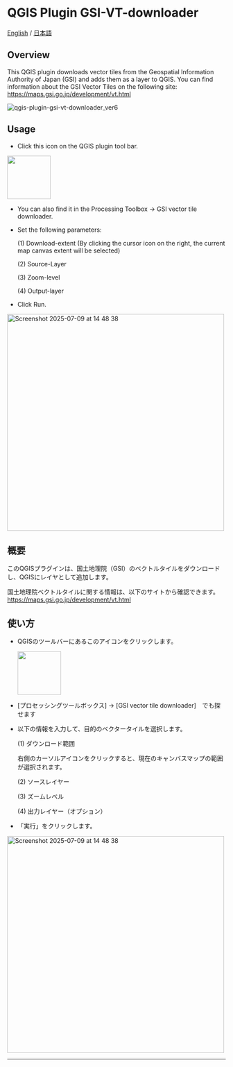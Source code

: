 # QGIS Plugin GSI-VT-downloader
[English](#Overview) / [日本語](#概要)

## Overview
This QGIS plugin downloads vector tiles from the Geospatial Information Authority of Japan (GSI) and adds them as a layer to QGIS.
You can find information about the GSI Vector Tiles on the following site: https://maps.gsi.go.jp/development/vt.html

![qgis-plugin-gsi-vt-downloader_ver6](https://github.com/user-attachments/assets/7f77552d-807e-4fd6-b438-9aca58a94c3b)

## Usage
- Click this icon on the QGIS plugin tool bar.

<img width="100" src="https://github.com/user-attachments/assets/cfa3e6fc-d844-4fdc-86dc-8e82d1c235e7" />

- You can also find it in the Processing Toolbox -> GSI vector tile downloader.

- Set the following parameters:

  (1)  Download-extent  (By clicking the cursor icon on the right, the current map canvas extent will be selected)
  
  (2)  Source-Layer

  (3)  Zoom-level

  (4)  Output-layer 

- Click Run.

<img width="500" alt="Screenshot 2025-07-09 at 14 48 38" src="https://github.com/user-attachments/assets/f62014ee-83bf-434e-9f87-3d0a2b9ec593" />


## 概要
このQGISプラグインは、国土地理院（GSI）のベクトルタイルをダウンロードし、QGISにレイヤとして追加します。

国土地理院ベクトルタイルに関する情報は、以下のサイトから確認できます。
https://maps.gsi.go.jp/development/vt.html

## 使い方
- QGISのツールバーにあるこのアイコンをクリックします。

  <img width="100" src="https://github.com/user-attachments/assets/cfa3e6fc-d844-4fdc-86dc-8e82d1c235e7" />

- [プロセッシングツールボックス] -> [GSI vector tile downloader]　でも探せます

- 以下の情報を入力して、目的のベクタータイルを選択します。


  (1) ダウンロード範囲
  
    右側のカーソルアイコンをクリックすると、現在のキャンバスマップの範囲が選択されます。

  (2) ソースレイヤー

  (3) ズームレベル

  (4) 出力レイヤー（オプション）

- 「実行」をクリックします。

<img width="500" alt="Screenshot 2025-07-09 at 14 48 38" src="https://github.com/user-attachments/assets/f62014ee-83bf-434e-9f87-3d0a2b9ec593" />

---------------------------------------------------------------------------------------------

